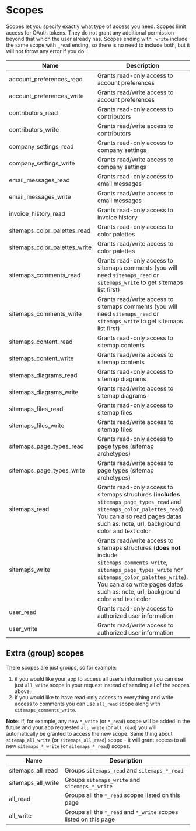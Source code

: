 # Scopes

Scopes let you specify exactly what type of access you need. Scopes limit access for OAuth tokens. They do not grant any additional permission beyond that which the user already has. Scopes ending with `_write` include the same scope with `_read` ending, so there is no need to include both, but it will not throw any error if you do.

Name | Description
--- | ---
account_preferences_read | Grants read-only access to account preferences
account_preferences_write | Grants read/write access to account preferences
contributors_read | Grants read-only access to contributors
contributors_write | Grants read/write access to contributors
company_settings_read | Grants read-only access to company settings
company_settings_write | Grants read/write access to company settings
email_messages_read | Grants read-only access to email messages
email_messages_write | Grants read/write access to email messages
invoice_history_read | Grants read-only access to invoice history
sitemaps_color_palettes_read | Grants read-only access to color palettes
sitemaps_color_palettes_write | Grants read/write access to color palettes
sitemaps_comments_read | Grants read-only access to sitemaps comments (you will need `sitemaps_read` or `sitemaps_write` to get sitemaps list first)
sitemaps_comments_write | Grants read/write access to sitemaps comments (you will need `sitemaps_read` or `sitemaps_write` to get sitemaps list first)
sitemaps_content_read | Grants read-only access to sitemap contents
sitemaps_content_write | Grants read/write access to sitemap contents
sitemaps_diagrams_read | Grants read-only access to sitemap diagrams
sitemaps_diagrams_write | Grants read/write access to sitemap diagrams
sitemaps_files_read | Grants read-only access to sitemap files
sitemaps_files_write | Grants read/write access to sitemap files
sitemaps_page_types_read | Grants read-only access to page types (sitemap archetypes)
sitemaps_page_types_write | Grants read/write access to page types (sitemap archetypes)
sitemaps_read | Grants read-only access to sitemaps structures (**includes** `sitemaps_page_types_read` and `sitemaps_color_palettes_read`). You can also read pages datas such as: note, url, background color and text color
sitemaps_write | Grants read/write access to sitemaps structures (**does not** include `sitemaps_comments_write`, `sitemaps_page_types_write` nor `sitemaps_color_palettes_write`). You can also write pages datas such as: note, url, background color and text color
user_read | Grants read-only access to authorized user information
user_write | Grants read/write access to authorized user information

## Extra (group) scopes

There scopes are just groups, so for example:
1. if you would like your app to access all user’s information you can use just `all_write` scope in your request instead of sending all of the scopes above;
2. if you would like to have read-only access to everything and write access to comments you can use `all_read` scope along with `sitemaps_comments_write`.

**Note:** if, for example, any new `*_write` (or `*_read`) scope will be added in the future and your app requested `all_write` (or `all_read`) you will automatically be granted to access the new scope. Same thing about `sitemap_all_write` (or `sitemaps_all_read`) scope - it will grant access to all new `sitemaps_*_write` (or `sitemaps_*_read`) scopes.

Name | Description
--- | ---
sitemaps_all_read | Groups `sitemaps_read` and `sitemaps_*_read`
sitemaps_all_write | Groups `sitemaps_write` and `sitemaps_*_write`
all_read | Groups all the `*_read` scopes listed on this page
all_write | Groups all the `*_read` and `*_write` scopes listed on this page